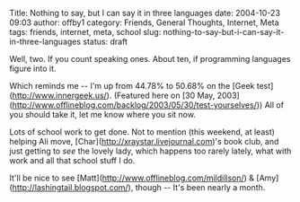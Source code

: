 Title: Nothing to say, but I can say it in three languages
date: 2004-10-23 09:03
author: offby1
category: Friends, General Thoughts, Internet, Meta
tags: friends, internet, meta, school
slug: nothing-to-say-but-i-can-say-it-in-three-languages
status: draft

Well, two. If you count speaking ones. About ten, if programming languages figure into it.

Which reminds me \-- I'm up from 44.78% to 50.68% on the \[Geek test\](<http://www.innergeek.us/>). (Featured here on \[30 May, 2003\](<http://www.offlineblog.com/backlog/2003/05/30/test-yourselves/>)) All of you should take it, let me know where you sit now.

Lots of school work to get done. Not to mention (this weekend, at least) helping Ali move, \[Char\](<http://xraystar.livejournal.com>)'s book club, and just getting to _see_ the lovely lady, which happens too rarely lately, what with work and all that school stuff I do.

It'll be nice to see \[Matt\](<http://www.offlineblog.com/mildillson/>) & \[Amy\](<http://lashingtail.blogspot.com/>), though \-- It's been nearly a month.
